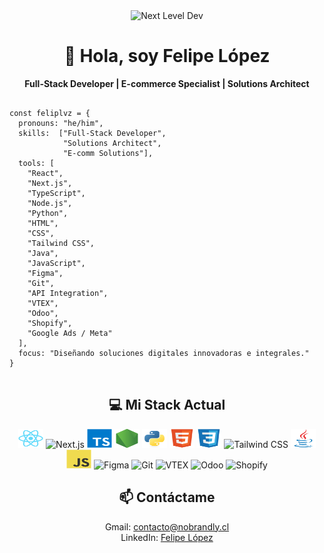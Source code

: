 <div align="center">
  <img src="https://img.shields.io/badge/-Next%20Level%20Dev-76FF03?style=for-the-badge&logoUrl=https%3A%2F%2Fimg.icons8.com%2Fios-filled%2F50%2F000000%2Falien.png&logoColor=white" alt="Next Level Dev">
</div>


<h1 align="center">👋 Hola, soy Felipe López</h1>

<p align="center">
  <strong>Full-Stack Developer | E-commerce Specialist | Solutions Architect</strong>
</p>

<pre>
  <code class="language-javascript">
const feliplvz = {
  pronouns: "he/him",
  skills:  ["Full-Stack Developer", 
            "Solutions Architect", 
            "E-comm Solutions"],
  tools: [
    "React", 
    "Next.js", 
    "TypeScript", 
    "Node.js", 
    "Python", 
    "HTML", 
    "CSS", 
    "Tailwind CSS", 
    "Java", 
    "JavaScript", 
    "Figma", 
    "Git", 
    "API Integration", 
    "VTEX", 
    "Odoo", 
    "Shopify",
    "Google Ads / Meta"
  ],
  focus: "Diseñando soluciones digitales innovadoras e integrales."
}
  </code>
</pre>

<h2 align="center">💻 Mi Stack Actual</h2>
<p align="center">
  <img alt="React" height="30" width="40" src="https://raw.githubusercontent.com/devicons/devicon/master/icons/react/react-original.svg">
  <img alt="Next.js" height="30" width="40" src="https://upload.wikimedia.org/wikipedia/commons/8/8e/Nextjs-logo.svg">
  <img alt="TypeScript" height="30" width="40" src="https://raw.githubusercontent.com/devicons/devicon/master/icons/typescript/typescript-original.svg">
  <img alt="Node.js" height="30" width="40" src="https://raw.githubusercontent.com/devicons/devicon/master/icons/nodejs/nodejs-original.svg">
  <img alt="Python" height="30" width="40" src="https://raw.githubusercontent.com/devicons/devicon/master/icons/python/python-original.svg">
  <img alt="HTML5" height="30" width="40" src="https://raw.githubusercontent.com/devicons/devicon/master/icons/html5/html5-original.svg">
  <img alt="CSS3" height="30" width="40" src="https://raw.githubusercontent.com/devicons/devicon/master/icons/css3/css3-original.svg">
  <img alt="Tailwind CSS" height="30" width="40" src="https://upload.wikimedia.org/wikipedia/commons/thumb/d/d5/Tailwind_CSS_Logo.svg/1200px-Tailwind_CSS_Logo.svg.png">
  <img alt="Java" height="30" width="40" src="https://raw.githubusercontent.com/devicons/devicon/master/icons/java/java-original.svg">
  <img alt="JavaScript" height="30" width="40" src="https://raw.githubusercontent.com/devicons/devicon/master/icons/javascript/javascript-original.svg">
  <img alt="Figma" height="30" width="40" src="https://www.vectorlogo.zone/logos/figma/figma-icon.svg">
  <img alt="Git" height="30" width="40" src="https://www.vectorlogo.zone/logos/git-scm/git-scm-icon.svg">
  <img alt="VTEX" height="30" width="40" src="https://connectif.ai/wp-content/uploads/2023/07/VTEX.png">
  <img alt="Odoo" height="30" width="40" src="https://cdn.worldvectorlogo.com/logos/odoo.svg">
  <img alt="Shopify" height="30" width="40" src="https://cdn.prod.website-files.com/64df7987f986bc78c43a28f5/65049a0252b49953a4f7ad21_shopify.svg">
</p>

<h2 align="center">📫 Contáctame</h2>
<p align="center">
  Gmail: <a href="mailto:felipelopez.valenzuela@gmail.com">contacto@nobrandly.cl</a><br>
  LinkedIn: <a href="https://www.linkedin.com/in/feliplvz/" target="_blank">Felipe López</a>
</p>
